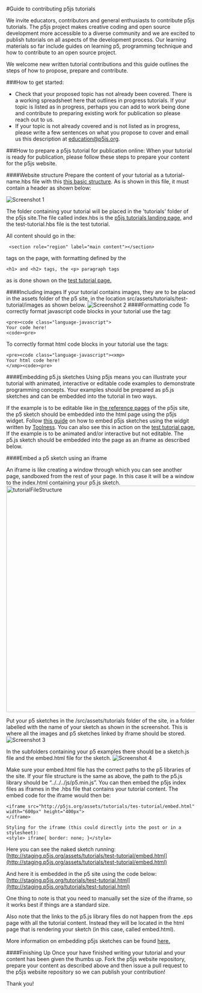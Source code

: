 #Guide to contributing p5js tutorials

We invite educators, contributors and general enthusiasts to contribute p5js tutorials. The p5js project makes creative coding and open source development more accessible to a diverse community and we are excited to publish tutorials on all aspects of the development process. Our learning materials so far include guides on learning p5, programming technique and how to contribute to an open source project. 

We welcome new written tutorial contributions and this guide outlines the steps of how to propose, prepare and contribute. 

###How to get started:

* Check that your proposed topic has not already been covered. There is a working spreadsheet here that outlines in progress tutorials. If your topic is listed as in progress, perhaps you can add to work being done and contribute to preparing existing work for publication so please reach out to us.
* If your topic is not already covered and is not listed as in progress, please write a few sentences on what you propose to cover and email us this description at education@p5js.org. 


###How to prepare a p5js tutorial for publication online:
When your tutorial is ready for publication, please follow these steps to prepare your content for the p5js website. 

####Website structure
Prepare the content of your tutorial as a tutorial-name.hbs file with this [this basic structure](https://github.com/processing/p5.js-website/blob/master/src/templates/pages/tutorials/test-tutorial.hbs). As is shown in this file, it must contain a header as shown below:

![Screenshot 1](https://github.com/tegacodes/p5.js-education/raw/master/images/screenshot-1.png)

The folder containing your tutorial will be placed in the 'tutorials' folder of the p5js site.The file called index.hbs is the [p5js tutorials landing page,](http://p5js.org/tutorials/ ) and the test-tutorial.hbs file is the test tutorial. 


All content should go in the:
```
 <section role="region" label="main content"></section>
```
  tags on the page, with formatting defined by the 
  ```
  <h1> and <h2> tags, the <p> paragraph tags
  ```
  as is done shown on the [test tutorial page.](https://github.com/processing/p5.js-website/blob/master/src/templates/pages/tutorials/test-tutorial.hbs)

####Including images
If your tutorial contains images, they are to be placed in the assets folder of the p5 site, in the location src/assets/tutorials/test-tutorial/images as shown below.
![Screenshot 2](https://github.com/tegacodes/p5.js-education/raw/master/images/screenshot-2.png)
####Formatting code
To correctly format javascript code blocks in your tutorial use the tag:

```
<pre><code class="language-javascript">
Your code here!
<code><pre>
```

To correctly format html code blocks in your tutorial use the tags:
```
<pre><code class="language-javascript"><xmp>
Your html code here!
</xmp><code><pre>
```

####Embedding p5.js sketches 
Using p5js means you can illustrate your tutorial with animated, interactive or editable code examples to demonstrate programming concepts. Your examples should be prepared as p5.js sketches and can be embedded into the tutorial in two ways.  

If the example is to be editable like in [the reference pages](http://p5js.org/reference/#/p5/ellipse) of the p5js site, the p5 sketch should be embedded into the html page using the p5js widget. Follow [this guide](https://toolness.github.io/p5.js-widget/) on how to embed p5js sketches using the widgit written by [Toolness](https://github.com/toolness). You can also see this in action on the [test tutorial page.](https://github.com/processing/p5.js-website/blob/master/src/templates/pages/tutorials/test-tutorial.hbs)
If the example is to be animated and/or interactive but not editable. The p5.js sketch should be embedded into the page as an iframe as described below.

####Embed a p5 sketch using an iframe

An iframe is like creating a window through which you can see another page, sandboxed from the rest of your page. In this case it will be a window to the index.html containing your p5.js sketch. 
<img src="https://github.com/tegacodes/p5.js-education/raw/master/images/iframe-2.jpg" alt="tutorialFileStructure" width="600px">

Put your p5 sketches in the /src/assets/tutorials folder of the site, in a folder labelled with the name of your sketch as shown in the screenshot. This is where all the images and p5 sketches linked by iframe should be stored.
![Screenshot 3](https://github.com/tegacodes/p5.js-education/raw/master/images/screenshot-3.png)

In the subfolders containing your p5 examples there should be a sketch.js file and the embed.html file for the sketch. 
![Screenshot 4](https://github.com/tegacodes/p5.js-education/raw/master/images/screenshot-4.png)

Make sure your embed.html file has the correct paths to the p5 libraries of the site. If your file structure is the same as above, the path to the p5.js library should be “../../../js/p5.min.js”.
You can then embed the p5js index files as iframes in the .hbs file that contains your tutorial content. The embed code for the iframe would then be:  

```
<iframe src="http://p5js.org/assets/tutorials/tes-tutorial/embed.html" width="600px" height="400px">
</iframe>

Styling for the iframe (this could directly into the post or in a stylesheet):  
<style> iframe{ border: none; }</style>
```

Here you can see the naked sketch running:  
[http://staging.p5js.org/assets/tutorials/test-tutorial/embed.html](http://staging.p5js.org/assets/tutorials/test-tutorial/embed.html)

And here it is embedded in the p5 site using the code below:  
[http://staging.p5js.org/tutorials/test-tutorial.html](http://staging.p5js.org/tutorials/test-tutorial.html)

One thing to note is that you need to manually set the size of the iframe, so it works best if things are a standard size.

Also note that the links to the p5.js library files do not happen from the .eps page with all the tutorial content. Instead they will be located in the html page that is rendering your sketch (in this case, called embed.html). 

More information on embedding p5js sketches can be found [here.](https://github.com/processing/p5.js/wiki/Embedding-p5.js)

####Finishing Up
Once your have finished writing your tutorial and your content has been given the thumbs up. Fork the p5js website repository, prepare your content as described above and then issue a pull request to the p5js website repository so we can publish your contribution!

Thank you!
